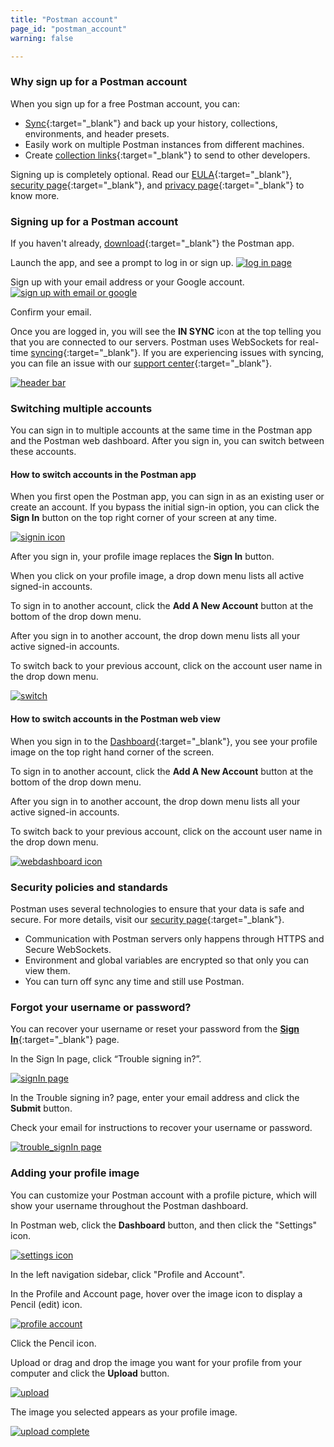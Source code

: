 ```yaml
---
title: "Postman account"
page_id: "postman_account"
warning: false

---
```


### Why sign up for a Postman account

When you sign up for a free Postman account, you can:

   *   [Sync](/docs/postman/launching_postman/syncing){:target="_blank"} and back up your history, collections, environments, and header presets.
   *   Easily work on multiple Postman instances from different machines.
   *   Create [collection links](/docs/postman/collections/sharing_collections){:target="_blank"} to send to other developers.

Signing up is completely optional. Read our [EULA](https://www.getpostman.com/licenses/postman_base_app){:target="_blank"}, [security page](https://www.getpostman.com/security){:target="_blank"}, and [privacy page](https://www.getpostman.com/licenses/privacy){:target="_blank"} to know more.


### Signing up for a Postman account

If you haven't already, [download](https://www.getpostman.com/apps){:target="_blank"} the Postman app.

Launch the app, and see a prompt to log in or sign up.
    [![log in page](https://s3.amazonaws.com/postman-static-getpostman-com/postman-docs/59135838.png)](https://s3.amazonaws.com/postman-static-getpostman-com/postman-docs/59135838.png)  

Sign up with your email address or your Google account.
    [![sign up with email or google](https://s3.amazonaws.com/postman-static-getpostman-com/postman-docs/signUp.png)](https://s3.amazonaws.com/postman-static-getpostman-com/postman-docs/signUp.png)  

Confirm your email.

Once you are logged in, you will see the **IN SYNC** icon at the top telling you that you are connected to our servers. Postman uses WebSockets for real-time [syncing](/docs/postman/launching_postman/syncing){:target="_blank"}. If you are experiencing issues with syncing, you can file an issue with our [support center](https://support.getpostman.com/hc/en-us){:target="_blank"}.

[![header bar](https://s3.amazonaws.com/postman-static-getpostman-com/postman-docs/WS-HeaderToolBar-new+button1.png)](https://s3.amazonaws.com/postman-static-getpostman-com/postman-docs/WS-HeaderToolBar-new+button1.png)


### Switching multiple accounts

You can sign in to multiple accounts at the same time in the Postman app and the Postman web dashboard. After you sign in, you can switch between these accounts. 

#### How to switch accounts in the Postman app 

When you first open the Postman app, you can sign in as an existing user or create an account. 
If you bypass the initial sign-in option, you can click the **Sign In** button on the top right corner of your screen at any time.

[![signin icon](https://s3.amazonaws.com/postman-static-getpostman-com/postman-docs/WS-basic-white.png)](https://s3.amazonaws.com/postman-static-getpostman-com/postman-docs/WS-basic-white.png)

After you sign in, your profile image replaces the **Sign In** button.

When you click on your profile image, a drop down menu lists all active signed-in accounts.

To sign in to another account, click the **Add A New Account** button at the bottom of the drop down menu.

After you sign in to another account, the drop down menu lists all your active signed-in accounts.

To switch back to your previous account, click on the account user name in the drop down menu.

[![switch](https://s3.amazonaws.com/postman-static-getpostman-com/postman-docs/WS-switchProfiles-app-white1.png)](https://s3.amazonaws.com/postman-static-getpostman-com/postman-docs/WS-switchProfiles-app-white1.png)

#### How to switch accounts in the Postman web view

When you sign in to the [Dashboard]({{site.pm.gs}}/dashboard){:target="_blank"}, you see your profile image on the top right hand corner of the screen.  

To sign in to another account, click the **Add A New Account** button at the bottom of the drop down menu.

After you sign in to another account, the drop down menu lists all your active signed-in accounts.

To switch back to your previous account, click on the account user name in the drop down menu.

[![webdashboard icon](https://s3.amazonaws.com/postman-static-getpostman-com/postman-docs/WS-switchProfiles-webDashboard-2.png)](https://s3.amazonaws.com/postman-static-getpostman-com/postman-docs/WS-switchProfiles-webDashboard-2.png)


### Security policies and standards

Postman uses several technologies to ensure that your data is safe and secure. For more details, visit our [security page](https://www.getpostman.com/security){:target="_blank"}.

   *   Communication with Postman servers only happens through HTTPS and Secure WebSockets.
   *   Environment and global variables are encrypted so that only you can view them.
   *   You can turn off sync any time and still use Postman.

### Forgot your username or password?

You can recover your username or reset your password from the [**Sign In**](https://identity.getpostman.com/login){:target="_blank"} page. 

In the Sign In page, click “Trouble signing in?”.

[![signIn page](https://s3.amazonaws.com/postman-static-getpostman-com/postman-docs/WS-SignInPage1-a.png)](https://s3.amazonaws.com/postman-static-getpostman-com/postman-docs/WS-SignInPage1-a.png)

In the Trouble signing in? page, enter your email address and click the **Submit** button.
   
Check your email for instructions to recover your username or password.

[![trouble_signIn page](https://s3.amazonaws.com/postman-static-getpostman-com/postman-docs/WS-signIn_trouble.png)](https://s3.amazonaws.com/postman-static-getpostman-com/postman-docs/WS-signIn_trouble.png)

### Adding your profile image

You can customize your Postman account with a profile picture, which will show your username throughout the Postman dashboard.

In Postman web, click the **Dashboard** button, and then click the "Settings" icon.

[![settings icon](https://s3.amazonaws.com/postman-static-getpostman-com/postman-docs/settings-icon.png)](https://s3.amazonaws.com/postman-static-getpostman-com/postman-docs/settings-icon.png)

In the left navigation sidebar, click "Profile and Account".

In the Profile and Account page, hover over the image icon to display a Pencil (edit) icon.

[![profile account](https://s3.amazonaws.com/postman-static-getpostman-com/postman-docs/WS-profile-account-page2.png)](https://s3.amazonaws.com/postman-static-getpostman-com/postman-docs/WS-profile-account-page2.png)

Click the Pencil icon.

Upload or drag and drop the image you want for your profile from your computer and click the **Upload** button.


[![upload](https://s3.amazonaws.com/postman-static-getpostman-com/postman-docs/WS-upload-image1.png)](https://s3.amazonaws.com/postman-static-getpostman-com/postman-docs/WS-upload-image1.png)

The image you selected appears as your profile image.

[![upload complete](https://s3.amazonaws.com/postman-static-getpostman-com/postman-docs/WS-profile-pic-complete1-a.png)](https://s3.amazonaws.com/postman-static-getpostman-com/postman-docs/WS-profile-pic-complete1-a.png)




